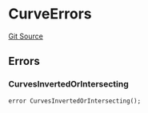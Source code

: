 # CurveErrors
[Git Source](https://github.com/thrackle-io/tron/blob/ee06788a23623ed28309de5232eaff934d34a0fe/src/common/IErrors.sol)


## Errors
### CurvesInvertedOrIntersecting

```solidity
error CurvesInvertedOrIntersecting();
```

